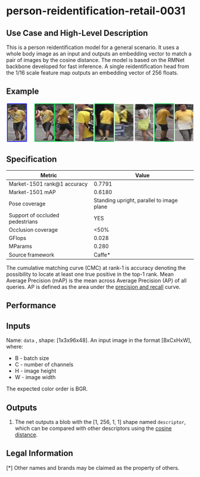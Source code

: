 # person-reidentification-retail-0031

## Use Case and High-Level Description

This is a person reidentification model for a general scenario. It uses a whole body image as an input and outputs an embedding vector to match a pair of images by the cosine distance. The model is based on the RMNet backbone developed for fast inference. A single reidentification head from the 1/16 scale feature map outputs an embedding vector of 256 floats.

## Example

![](./person-reidentification-retail-0031.png)

## Specification

| Metric                            | Value                                     |
|-----------------------------------|-------------------------------------------|
| Market-1501 rank@1 accuracy       | 0.7791                                    |
| Market-1501 mAP                   | 0.6180                                    |
| Pose coverage                     | Standing upright, parallel to image plane |
| Support of occluded pedestrians   | YES                                       |
| Occlusion coverage                | <50%                                      |
| GFlops                            | 0.028                                     |
| MParams                           | 0.280                                     |
| Source framework                  | Caffe*                                    |

The cumulative matching curve (CMC) at rank-1 is accuracy denoting the possibility to locate at least one true positive in the top-1 rank.
Mean Average Precision (mAP) is the mean across Average Precision (AP) of all queries. AP is defined as the area under the [precision and recall](https://en.wikipedia.org/wiki/Precision_and_recall) curve.

## Performance

## Inputs

Name: `data` , shape: [1x3x96x48]. An input image in the format [BxCxHxW],
where:
- B - batch size
- C - number of channels
- H - image height
- W - image width

The expected color order is BGR.

## Outputs

1. The net outputs a blob with the [1, 256, 1, 1] shape named `descriptor`, which can be compared with other descriptors using the [cosine distance](https://en.wikipedia.org/wiki/Cosine_similarity).

## Legal Information
[*] Other names and brands may be claimed as the property of others.
